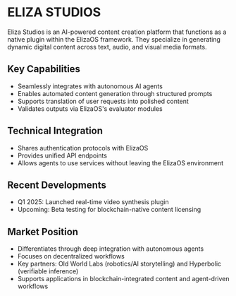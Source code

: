 # ELIZA STUDIOS

Eliza Studios is an AI-powered content creation platform that functions as a native plugin within the ElizaOS framework. They specialize in generating dynamic digital content across text, audio, and visual media formats.

## Key Capabilities
- Seamlessly integrates with autonomous AI agents
- Enables automated content generation through structured prompts
- Supports translation of user requests into polished content
- Validates outputs via ElizaOS's evaluator modules

## Technical Integration
- Shares authentication protocols with ElizaOS
- Provides unified API endpoints
- Allows agents to use services without leaving the ElizaOS environment

## Recent Developments
- Q1 2025: Launched real-time video synthesis plugin
- Upcoming: Beta testing for blockchain-native content licensing

## Market Position
- Differentiates through deep integration with autonomous agents
- Focuses on decentralized workflows
- Key partners: Old World Labs (robotics/AI storytelling) and Hyperbolic (verifiable inference)
- Supports applications in blockchain-integrated content and agent-driven workflows
